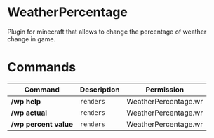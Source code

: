 # WeatherPercentage

Plugin for minecraft that allows to change the percentage of weather change in game.

# Commands

Command | Description | Permission
--- | --- | ---
**/wp help** | `renders` | WeatherPercentage.wr
**/wp actual** | `renders` | WeatherPercentage.wr
**/wp percent value** | `renders` | WeatherPercentage.wr

